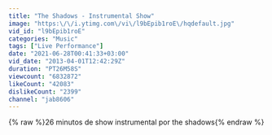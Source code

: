 ```yaml
---
title: "The Shadows - Instrumental Show"
image: "https:\/\/i.ytimg.com\/vi\/l9bEpib1roE\/hqdefault.jpg"
vid_id: "l9bEpib1roE"
categories: "Music"
tags: ["Live Performance"]
date: "2021-06-28T00:41:33+03:00"
vid_date: "2013-04-01T12:42:29Z"
duration: "PT26M58S"
viewcount: "6832872"
likeCount: "42083"
dislikeCount: "2399"
channel: "jab8606"
---
```

{% raw %}26 minutos de show instrumental por the shadows{% endraw %}
